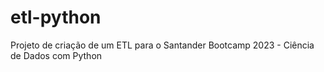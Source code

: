 # etl-python
Projeto de criação de um ETL para o Santander Bootcamp 2023 - Ciência de Dados com Python
